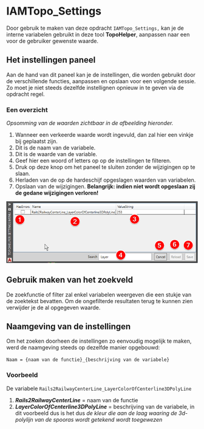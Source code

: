 # IAMTopo\_Settings

Door gebruik te maken van deze opdracht `IAMTopo_Settings,` kan je de interne variabelen gebruikt in deze tool **TopoHelper**, aanpassen naar een voor de gebruiker gewenste waarde.

## Het instellingen paneel

Aan de hand van dit paneel kan je de instellingen, die worden gebruikt door de verschillende functies, aanpassen en opslaan voor een volgende sessie. Zo moet je niet steeds dezelfde instellignen opnieuw in te geven via de opdracht regel.

### Een overzicht

*Opsomming van de waarden zichtbaar in de afbeelding hieronder.*

1. Wanneer een verkeerde waarde wordt ingevuld, dan zal hier een vinkje bij geplaatst zijn.
2. Dit is de naam van de variabele.
3. Dit is de waarde van de variable.
4. Geef hier een woord of letters op op de instellingen te filteren.
5. Druk op deze knop om het paneel te sluiten zonder de wijzigingen op te slaan.
6. Herladen van de op de hardeschijf opgeslagen waarden van variabelen.
7. Opslaan van de wijzigingen. **Belangrijk: indien niet wordt opgeslaan zij de gedane wijzigingen verloren!**

![Voorbeeld afbeelding instellingen-paneel](../images/settingspanel.png)

## Gebruik maken van het zoekveld

De zoekfunctie of filter zal enkel variabelen weergeven die een stukje van de zoektekst bevatten. Om de ongefilterde resultaten terug te kunnen zien verwijder je de al opgegeven waarde.

## Naamgeving van de instellingen

Om het zoeken doorheen de instellingen zo eenvoudig mogelijk te maken, werd de naamgeving steeds op dezelfde manier opgebouwd:

`Naam = {naam van de functie}_{beschrijving van de variabele}`

### Voorbeeld

De variabele `Rails2RailwayCenterLine_LayerColorOfCenterline3DPolyLine`

1. ***Rails2RailwayCenterLine*** = naam van de functie
2. ***LayerColorOfCenterline3DPolyLine*** = beschrijving van de variabele, in dit voorbeeld dus is het dus *de kleur die aan de laag waaring de 3d-polylijn van de spooras wordt getekend wordt toegewezen*